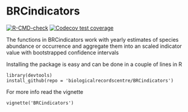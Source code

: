 # BRCindicators
<!-- badges: start -->
[![R-CMD-check](https://github.com/BiologicalRecordsCentre/BRCindicators/actions/workflows/R-CMD-check.yaml/badge.svg)](https://github.com/BiologicalRecordsCentre/BRCindicators/actions/workflows/R-CMD-check.yaml)
[![Codecov test coverage](https://codecov.io/gh/biologicalrecordscentre/BRCindicators/branch/master/graph/badge.svg)](https://codecov.io/gh/biologicalrecordscentre/BRCindicators?branch=master)
<!-- badges: end -->


The functions in BRCindicators work with yearly estimates of species abundance or occurrence and aggregate them into an scaled indicator value with bootstrapped confidence intervals 

Installing the package is easy and can be done in a couple of lines in R

    library(devtools)
    install_github(repo = 'biologicalrecordscentre/BRCindicators')

For more info read the vignette

    vignette('BRCindicators')
